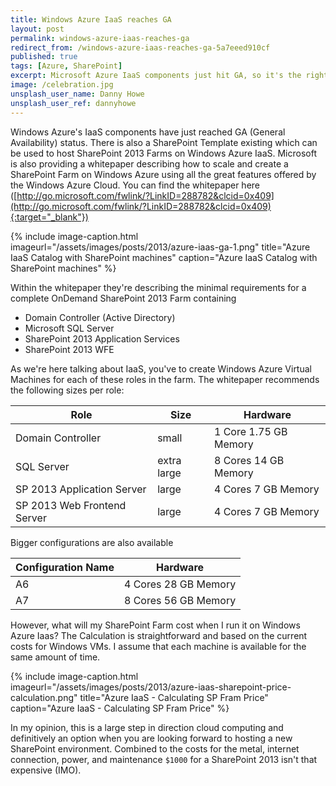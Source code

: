 ```yaml
---
title: Windows Azure IaaS reaches GA
layout: post
permalink: windows-azure-iaas-reaches-ga
redirect_from: /windows-azure-iaas-reaches-ga-5a7eeed910cf
published: true
tags: [Azure, SharePoint]
excerpt: Microsoft Azure IaaS components just hit GA, so it's the right time to spin up a SharePoint farm on Azure. Read what you need and how much you've to pay for it.
image: /celebration.jpg
unsplash_user_name: Danny Howe
unsplash_user_ref: dannyhowe
---
```


Windows Azure's IaaS components have just reached GA (General Availability) status. There is also a SharePoint Template existing which can be used to host SharePoint 2013 Farms on Windows Azure IaaS. Microsoft is also providing a whitepaper describing how to scale and create a SharePoint Farm on Windows Azure using all the great features offered by the Windows Azure Cloud. You can find the whitepaper here ([http://go.microsoft.com/fwlink/?LinkID=288782&clcid=0x409](http://go.microsoft.com/fwlink/?LinkID=288782&clcid=0x409){:target="_blank"})

{% include image-caption.html imageurl="/assets/images/posts/2013/azure-iaas-ga-1.png"
title="Azure IaaS Catalog with SharePoint machines" caption="Azure IaaS Catalog with SharePoint machines" %}

Within the whitepaper they're describing the minimal requirements for a complete OnDemand SharePoint 2013 Farm containing

- Domain Controller (Active Directory)
- Microsoft SQL Server
- SharePoint 2013 Application Services
- SharePoint 2013 WFE

As we're here talking about IaaS, you've to create Windows Azure Virtual Machines for each of these roles in the farm. The whitepaper recommends the following sizes per role:

| Role                        | Size        | Hardware              |
| --------------------------- | ----------- | --------------------- |
| Domain Controller           | small       | 1 Core 1.75 GB Memory |
| SQL Server                  | extra large | 8 Cores 14 GB Memory  |
| SP 2013 Application Server  | large       | 4 Cores 7 GB Memory   |
| SP 2013 Web Frontend Server | large       | 4 Cores 7 GB Memory   |
 
Bigger configurations are also available 

| Configuration Name | Hardware             |
| ------------------ | -------------------- |
| A6                 | 4 Cores 28 GB Memory |
| A7                 | 8 Cores 56 GB Memory |

However, what will my SharePoint Farm cost when I run it on Windows Azure Iaas? The Calculation is straightforward and based on the current costs for Windows VMs. I assume that each machine is available for the same amount of time.

{% include image-caption.html imageurl="/assets/images/posts/2013/azure-iaas-sharepoint-price-calculation.png"
title="Azure IaaS - Calculating SP Fram Price" caption="Azure IaaS - Calculating SP Fram Price" %}

In my opinion, this is a large step in direction cloud computing and definitively an option when you are looking forward to hosting a new SharePoint environment. Combined to the costs for the metal, internet connection, power, and maintenance `$1000` for a SharePoint 2013 isn't that expensive (IMO).


